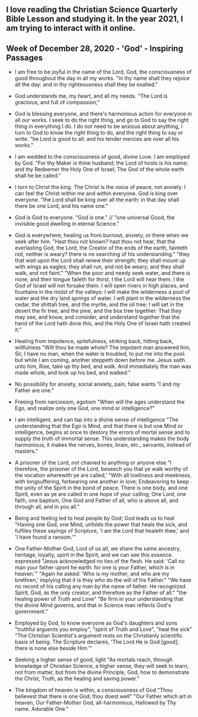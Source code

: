 ## I love reading the Christian Science Quarterly Bible Lesson and studying it. In the year 2021, I am trying to interact with it online. ##

## Week of December 28, 2020 - 'God' - Inspiring Passages ##

* I am free to be joyful in the name of the Lord, God, the consciousness of good throughout the day in all my works.
"In thy name shall they rejoice all the day: and in thy righteousness shall they be exalted."

* God understands me, my heart, and all my needs. 
"The Lord is gracioius, and full of compassion;"

* God is blessing everyone, and there's harmonious action for everyone in all our works.
I seek to do the right thing, and go to God to say the right thing in everything I do. I do not need to be anxious about anything, I turn to God to know the right thing to do, and the right thing to say or write.
"he Lord is good to all: and his tender mercies are over all his works."

* I am wedded to the consciousness of good, divine Love. I am employed by God.
"For thy Maker is thine husband; the Lord of hosts is his name; and thy Redeemer the Holy One of Israel; The God of the whole earth shall he be called."

* I turn to Christ the king. The Christ is the voice of peace, not anxiety. I can feel the Christ within me and within everyone. God is king over everyone.
"the Lord shall be king over all the earth: in that day shall there be one Lord, and his name one."

* God is God to everyone.
"God is one." // "one universal Good, the invisible good dwelling in eternal Science."

* God is everywhere, healing us from burnout, anxiety, or there when we seek after him.
"Hast thou not known? hast thou not hear, that the everlasting God, the Lord, the Creator of the ends of the earth, fainteth not, neither is weary? there is no searching of his understanding."
"they that wait upon the Lord shall renew their strength; they shall mount up with wings as eagles; they shall run, and not be weary; and they shall walk, and not faint."
"When the poor and needy seek water, and there is none, and their tongue faileth for thirst, I the Lord will hear them. I the God of Israel will not forsake them. I will open rivers in high places, and fountains in the midst of the valleys: I will make the wilderness a pool of water and the dry land springs of water. I will plant in the wilderness the cedar, the shittah tree, and the myrtle, and the oil tree; I will set in the desert the fir tree, and the pine, and the box tree together: That they may see, and know, and consider, and understand together that the hand of the Lord hath done this, and the Holy One of Israel hath created it."

* Healing from impotence, spitefulness, striking back, hitting back, willfulness
"Wilt thou be made whole? The impotent man answered him, Sir, I have no man, when the water is troubled, to put me into the pool: but while I am coming, another steppeth down before me.
Jesus saith unto him, Rise, take up thy bed, and walk. And immediately the man was made whole, and took up his bed, and walked:"

* No possibility for anxiety, social anxiety, pain, false wants
"I and my Father are one."

* Freeing from narcissism, egotism
"When will the ages understand the Ego, and realize only one God, one mind or intelligence?"

* I am intelligent, and can tap into a divine sense of intelligence
"The understanding that the Ego is Mind, and that there is but one Mind or intelligence, begins at once to destory the errors of mortal sense and to supply the truth of immortal sense. This understanding makes the body harmonious; it makes the nerves, bones, brain, etc., servants, instead of masters."

* A prisoner of the Lord, not chained to anything or anyone else
"I therefore, the prisoner of the Lord, beseech you that ye walk worthy of the vocation wherewith ye are called,'
"With all lowliness and meekness, with longsuffering, forbearing one another in love;
Endeavoring to keep the unity of the Spirit in the bond of peace. 
There is one body, and one Spirit, even as ye are called in one hope of your calling;
One Lord, one faith, one baptism,
One God and Father of all, who is above all, and through all, and in you all."

* Being and feeling led to heal people by God; God leads us to heal
"Having one God, one Mind, unfolds the power that heals the sick, and fulfiles these sayings of Scripture, 'I am the Lord that healeth thee,' and 'I have found a ransom.'"

* One Father-Mother God, Lord of us all, we share the same ancestry, heritage, loyalty, spirit in the Spirit, and we can see this essence expressed
"Jesus acknowledged no ties of the flesh. He said: 'Call no man your father upont he earth: for one is your Father, which is in heaven.'"
"Again he asked: 'Who is my mother, and who are my brethren,' implying that it is they who do the will of his Father."
"We have no record of his calling any man by the name of father. He recognized Spirit, God, as the only creator, and therefore as the Father of all."
"the healing power of Truth and Love"
"Be firm in your understanding that the divine Mind governs, and that in Science man reflects God's government."

* Employed by God, to know everyone as God's daughters and sons
"truthful arguents you employ", "spirit of Truth and Love", "heal the sick"
"The Christian Scientist's argument rests on the Christianly scientific basis of being. The Scripture declares, 'The Lord He is God [good]; there is none else beside Him.'"

* Seeking a higher sense of good, light
"As mortals reach, through knowledge of Christian Science, a higher sense, they will seek to learn, not from matter, but from the divine Principle, God, how to demonstrate the Christ, Truth, as the healing and saving power."

* The kingdom of heaven is within, a consciousness of God
"Thou believest that there is one God; thou doest well"
"Our Father which art in heaven,
Our Father-Mother God, all-harmonious,
Hallowed by Thy name.
Adorable One."




